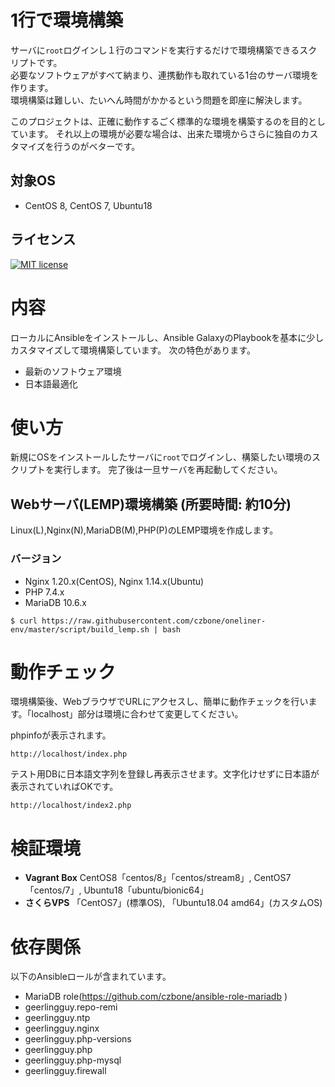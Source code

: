 # 1行で環境構築
サーバに`root`ログインし１行のコマンドを実行するだけで環境構築できるスクリプトです。  
必要なソフトウェアがすべて納まり、連携動作も取れている1台のサーバ環境を作ります。  
環境構築は難しい、たいへん時間がかかるという問題を即座に解決します。

このプロジェクトは、正確に動作するごく標準的な環境を構築するのを目的としています。
それ以上の環境が必要な場合は、出来た環境からさらに独自のカスタマイズを行うのがベターです。

## 対象OS
- CentOS 8, CentOS 7, Ubuntu18

## ライセンス

[![MIT license](https://img.shields.io/badge/License-MIT-blue.svg)](https://lbesson.mit-license.org/)

# 内容
ローカルにAnsibleをインストールし、Ansible GalaxyのPlaybookを基本に少しカスタマイズして環境構築しています。
次の特色があります。

- 最新のソフトウェア環境
- 日本語最適化

# 使い方
新規にOSをインストールしたサーバに`root`でログインし、構築したい環境のスクリプトを実行します。
完了後は一旦サーバを再起動してください。

## Webサーバ(LEMP)環境構築 (所要時間: 約10分)
Linux(L),Nginx(N),MariaDB(M),PHP(P)のLEMP環境を作成します。

### バージョン
- Nginx 1.20.x(CentOS), Nginx 1.14.x(Ubuntu)
- PHP 7.4.x
- MariaDB 10.6.x

```
$ curl https://raw.githubusercontent.com/czbone/oneliner-env/master/script/build_lemp.sh | bash
```

# 動作チェック

環境構築後、WebブラウザでURLにアクセスし、簡単に動作チェックを行います。「localhost」部分は環境に合わせて変更してください。

phpinfoが表示されます。
```
http://localhost/index.php
```

テスト用DBに日本語文字列を登録し再表示させます。文字化けせずに日本語が表示されていればOKです。
```
http://localhost/index2.php
```

# 検証環境
- **Vagrant Box** CentOS8「centos/8」「centos/stream8」, CentOS7「centos/7」, Ubuntu18「ubuntu/bionic64」
- **さくらVPS** 「CentOS7」(標準OS), 「Ubuntu18.04 amd64」(カスタムOS)

# 依存関係

以下のAnsibleロールが含まれています。

- MariaDB role(https://github.com/czbone/ansible-role-mariadb ) 
- geerlingguy.repo-remi
- geerlingguy.ntp
- geerlingguy.nginx
- geerlingguy.php-versions
- geerlingguy.php
- geerlingguy.php-mysql
- geerlingguy.firewall
